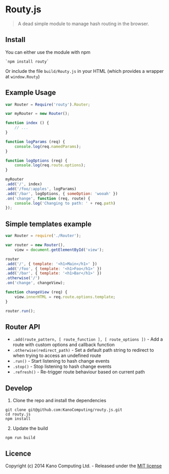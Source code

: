 # Routy.js

> A dead simple module to manage hash routing in the browser.

## Install

You can either use the module with npm

    `npm install routy`

Or include the file `build/Routy.js` in your HTML (which provides a wrapper at `window.Routy`)

## Example Usage

```javascript
var Router = Require('routy').Router;

var myRouter = new Router();

function index () {
    // ...
}

function logParams (req) {
    console.log(req.namedParams);
}

function logOptions (req) {
    console.log(req.route.options);
}

myRouter
.add('/', index)
.add('/foo/:apples', logParams)
.add('/bar', logOptions, { someOption: 'wooah' })
.on('change', function (req, route) {
    console.log('Changing to path: ' + req.path)
});
```

## Simple templates example

```javascript
var Router = require('./Router');

var router = new Router(),
    view = document.getElementById('view');

router
.add('/', { template: '<h1>Main</h1>' })
.add('/foo', { template: '<h1>Foo</h1>' })
.add('/bar', { template: '<h1>Bar</h1>' })
.otherwise('/')
.on('change', changeView);

function changeView (req) {
    view.innerHTML = req.route.options.template;
}

router.run();
```

## Router API

* `.add(route_pattern, [ route_function ], [ route_options ])` - Add a route with custom options and callback function
* `.otherwise(redirect_path)` - Set a default path string to redirect to when trying to access an undefined route
* `.run()` - Start listening to hash change events
* `.stop()` - Stop listening to hash change events
* `.refresh()` - Re-trigger route behaviour based on current path

## Develop

1. Clone the repo and install the dependencies

```
git clone git@github.com:KanoComputing/routy.js.git
cd routy.js
npm install
```

2. Update the build

```
npm run build
```

## Licence

Copyright (c) 2014 Kano Computing Ltd. - Released under the [MIT license](https://github.com/KanoComputing/routy.js/blob/master/LICENSE)